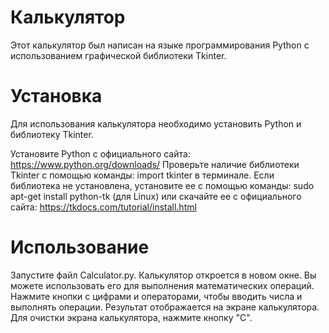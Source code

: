 # Калькулятор
Этот калькулятор был написан на языке программирования Python с использованием графической библиотеки Tkinter.

# Установка
Для использования калькулятора необходимо установить Python и библиотеку Tkinter.

Установите Python с официального сайта: https://www.python.org/downloads/
Проверьте наличие библиотеки Tkinter с помощью команды: import tkinter в терминале. Если библиотека не установлена, установите ее с помощью команды: sudo apt-get install python-tk (для Linux) или скачайте ее с официального сайта: https://tkdocs.com/tutorial/install.html
# Использование
Запустите файл Calculator.py.
Калькулятор откроется в новом окне. Вы можете использовать его для выполнения математических операций.
Нажмите кнопки с цифрами и операторами, чтобы вводить числа и выполнять операции.
Результат отображается на экране калькулятора.
Для очистки экрана калькулятора, нажмите кнопку "C".